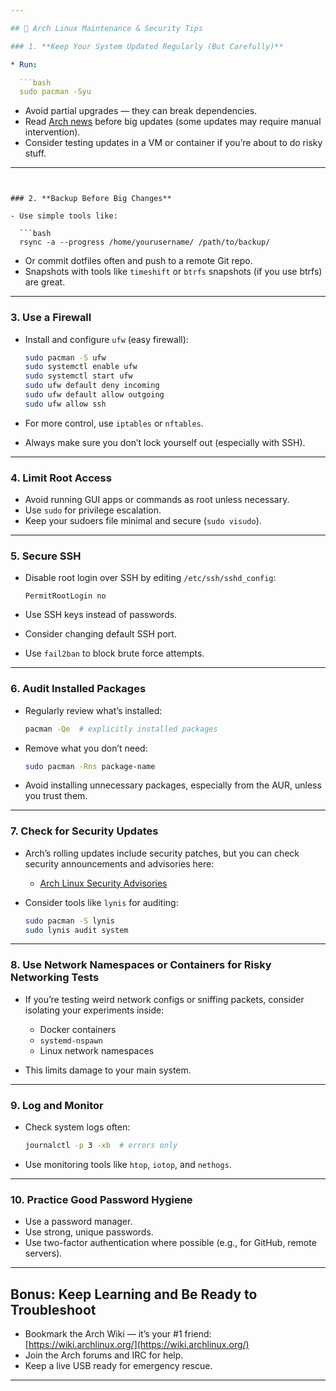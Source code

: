 ```yaml
---

## 🔐 Arch Linux Maintenance & Security Tips

### 1. **Keep Your System Updated Regularly (But Carefully)**

* Run:

  ```bash
  sudo pacman -Syu
  ```
* Avoid partial upgrades — they can break dependencies.
* Read [Arch news](https://archlinux.org/news/) before big updates (some updates may require manual intervention).
* Consider testing updates in a VM or container if you’re about to do risky stuff.

---
```


### 2. **Backup Before Big Changes**

- Use simple tools like:

  ```bash
  rsync -a --progress /home/yourusername/ /path/to/backup/
  ```

- Or commit dotfiles often and push to a remote Git repo.
- Snapshots with tools like `timeshift` or `btrfs` snapshots (if you use btrfs) are great.

---

### 3. **Use a Firewall**

- Install and configure `ufw` (easy firewall):

  ```bash
  sudo pacman -S ufw
  sudo systemctl enable ufw
  sudo systemctl start ufw
  sudo ufw default deny incoming
  sudo ufw default allow outgoing
  sudo ufw allow ssh
  ```

- For more control, use `iptables` or `nftables`.
- Always make sure you don’t lock yourself out (especially with SSH).

---

### 4. **Limit Root Access**

- Avoid running GUI apps or commands as root unless necessary.
- Use `sudo` for privilege escalation.
- Keep your sudoers file minimal and secure (`sudo visudo`).

---

### 5. **Secure SSH**

- Disable root login over SSH by editing `/etc/ssh/sshd_config`:

  ```
  PermitRootLogin no
  ```

- Use SSH keys instead of passwords.
- Consider changing default SSH port.
- Use `fail2ban` to block brute force attempts.

---

### 6. **Audit Installed Packages**

- Regularly review what’s installed:

  ```bash
  pacman -Qe  # explicitly installed packages
  ```

- Remove what you don’t need:

  ```bash
  sudo pacman -Rns package-name
  ```

- Avoid installing unnecessary packages, especially from the AUR, unless you trust them.

---

### 7. **Check for Security Updates**

- Arch’s rolling updates include security patches, but you can check security announcements and advisories here:

  - [Arch Linux Security Advisories](https://security.archlinux.org/)

- Consider tools like `lynis` for auditing:

  ```bash
  sudo pacman -S lynis
  sudo lynis audit system
  ```

---

### 8. **Use Network Namespaces or Containers for Risky Networking Tests**

- If you’re testing weird network configs or sniffing packets, consider isolating your experiments inside:

  - Docker containers
  - `systemd-nspawn`
  - Linux network namespaces

- This limits damage to your main system.

---

### 9. **Log and Monitor**

- Check system logs often:

  ```bash
  journalctl -p 3 -xb  # errors only
  ```

- Use monitoring tools like `htop`, `iotop`, and `nethogs`.

---

### 10. **Practice Good Password Hygiene**

- Use a password manager.
- Use strong, unique passwords.
- Use two-factor authentication where possible (e.g., for GitHub, remote servers).

---

## Bonus: Keep Learning and Be Ready to Troubleshoot

- Bookmark the Arch Wiki — it’s your #1 friend:
  [https://wiki.archlinux.org/](https://wiki.archlinux.org/)
- Join the Arch forums and IRC for help.
- Keep a live USB ready for emergency rescue.

---
